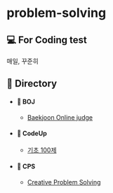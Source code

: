 # problem-solving
## 💻 For Coding test
매일, 꾸준히

## :open_file_folder: Directory
 - #### :pushpin: BOJ
   - [Baekjoon Online judge](https://github.com/devryyeong/problem-solving/tree/main/BOJ)
 - #### :pushpin: CodeUp	
   - [기초 100제](https://github.com/devryyeong/problem-solving/tree/main/CodeUp)
 - #### :pushpin: CPS
   - [Creative Problem Solving](https://github.com/devryyeong/problem-solving/tree/main/CPS)
